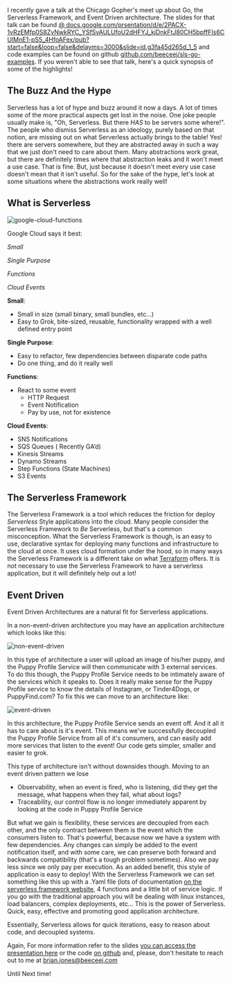 <!--id: 5-->
<!--title: Event Driven And Serverless -->
<!--author: Brian Jones-->
<!--visible: true-->

I recently gave a talk at the Chicago Gopher's meet up about Go, the Serverless Framework, and Event Driven architecture. The slides for that talk can be found [@ docs.google.com/prsentation/d/e/2PACX-1vRzEMfp0S8ZyNwkRYC_YSfSvAULUfoU2dHFYJ_kjDnkFtJ80CH5bpffFIs6CUlMnE1-pS5_4HfoAFex/pub?start=false&loop=false&delayms=3000&slide=id.g3fa45d265d_1_5](https://docs.google.com/presentation/d/e/2PACX-1vRzEMfp0S8ZyNwkRYC_YSfSvAULUfoU2dHFYJ_kjDnkFtJ80CH5bpffFIs6CUlMnE1-pS5_4HfoAFex/pub?start=false&loop=false&delayms=3000&slide=id.g3fa45d265d_1_5) and code examples can be found on github [github.com/beeceej/sls-go-examples](https://github.com/beeceej/sls-go-examples). If you weren't able to see that talk, here's a quick synopsis of some of the highlights!

## The Buzz And the Hype

Serverless has a lot of hype and buzz around it now a days. A lot of times some of the more practical aspects get lost in the noise. One joke people usually make is, "Oh, Serverless. But there _HAS_ to be servers some where!". The people who dismiss Serverless as an ideology, purely based on that notion, are missing out on what Serverless actually brings to the table! Yes! there are servers somewhere, but they are abstracted away in such a way that we just don't need to care about them. Many abstractions work great, but there are definitely times where that abstraction leaks and it won't meet a use case. That is fine. But, just because it doesn't meet every use case doesn't mean that it isn't useful. So for the sake of the hype, let's look at some situations where the abstractions work really well!

## What is Serverless

![google-cloud-functions](https://cdn-images-1.medium.com/max/1600/1*TG4VTrSkg1egeFGgzihl9Q.png)

Google Cloud says it best:

_Small_

_Single Purpose_

_Functions_

_Cloud Events_

**Small**:

- Small in size (small binary, small bundles, etc...)
- Easy to Grok, bite-sized, reusable, functionality wrapped with a well defined entry point

**Single Purpose**:

- Easy to refactor, few dependencies between disparate code paths
- Do one thing, and do it really well

**Functions**:

- React to some event
  - HTTP Request
  - Event Notification
  - Pay by use, not for existence

**Cloud Events**:

- SNS Notifications
- SQS Queues ( Recently GA’d)
- Kinesis Streams
- Dynamo Streams
- Step Functions (State Machines)
- S3 Events

## The Serverless Framework

The Serverless Framework is a tool which reduces the friction for deploy _*Serverless*_ Style applications into the cloud. Many people consider the Serverless Framework to _Be_ Serverless, but that's a common misconception. What the Serverless Framework is though, is an easy to use, declarative syntax for deploying many functions and infrastructure to the cloud at once. It uses cloud formation under the hood, so in many ways the Serverless Framework is a different take on what [Terraform](https://github.com/hashicorp/terraform) offers. It is not necessary to use the Serverless Framework to have a serverless application, but it will definitely help out a lot!

## Event Driven

Event Driven Architectures are a natural fit for Serverless applications.

In a non-event-driven architecture you may have an application architecture which looks like this:

![non-event-driven](https://static.beeceej.com/images/non-event-driven.jpg)

In this type of architecture a user will upload an image of his/her puppy, and the Puppy Profile Service will then communicate with 3 external services. To do this though, the Puppy Profile Service needs to be intimately aware of the services which it speaks to. Does it really make sense for the Puppy Profile service to know the details of Instagram, or Tinder4Dogs, or PuppyFind.com? To fix this we can move to an architecture like:

![event-driven](https://static.beeceej.com/images/event-driven.jpg)

In this architecture, the Puppy Profile Service sends an event off. And it all it has to care about is it's event. This means we've successfully decoupled the Puppy Profile Service from all of it's consumers, and can easily add more services that listen to the event! Our code gets simpler, smaller and easier to grok.

This type of architecture isn't without downsides though. Moving to an event driven pattern we lose

- Observability, when an event is fired, who is listening, did they get the message, what happens when they fail, what about logs?
- Traceability, our control flow is no longer immediately apparent by looking at the code in Puppy Profile Service

But what we gain is flexibility, these services are decoupled from each other, and the only contract between them is the event which the consumers listen to. That's powerful, because now we have a system with few dependencies. Any changes can simply be added to the event notification itself, and with some care, we can preserve both forward and backwards compatibility (that's a tough problem sometimes). Also we pay less since we only pay per execution. As an added benefit, this style of application is easy to deploy! With the Serverless Framework we can set something like this up with a .Yaml file (lots of documentation [on the serverless framework website](https://serverless.com/framework/docs/), 4 functions and a little bit of service logic. If you go with the traditional approach you will be dealing with linux instances, load balancers, complex deployments, etc... This is the power of Serverless. Quick, easy, effective and promoting good application architecture.

Essentially, Serverless allows for quick iterations, easy to reason about code, and decoupled systems.

Again, For more information refer to the slides [you can access the presentation here](https://docs.google.com/presentation/d/e/2PACX-1vRzEMfp0S8ZyNwkRYC_YSfSvAULUfoU2dHFYJ_kjDnkFtJ80CH5bpffFIs6CUlMnE1-pS5_4HfoAFex/pub?start=false&loop=false&delayms=3000&slide=id.g3fa45d265d_1_5) or the code [on github](https://github.com/sls-go-examples) and, please, don't hesitate to reach out to me at <brian.jones@beeceej.com>

Until Next time!

